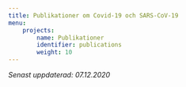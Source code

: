 ```yaml
---
title: Publikationer om Covid-19 och SARS-CoV-19
menu:
    projects:
        name: Publikationer
        identifier: publications
        weight: 10
---
```


*Senast uppdaterad: 07.12.2020*
